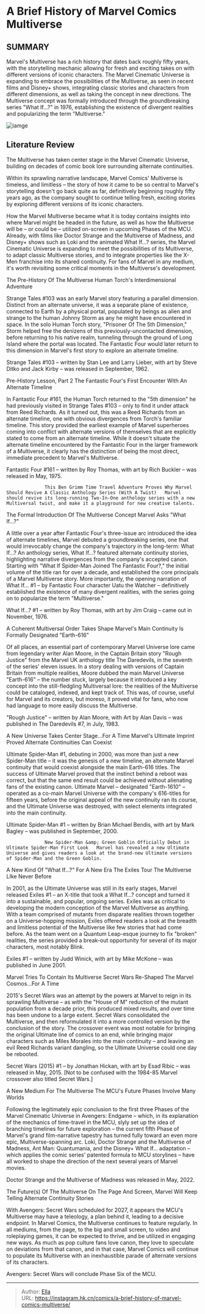 # A Brief History of Marvel Comics  Multiverse


## SUMMARY 



  Marvel&#39;s Multiverse has a rich history that dates back roughly fifty years, with the storytelling mechanic allowing for fresh and exciting takes on with different versions of iconic characters.   The Marvel Cinematic Universe is expanding to embrace the possibilities of the Multiverse, as seen in recent films and Disney&#43; shows, integrating classic stories and characters from different dimensions, as well as taking the concept in new directions.   The Multiverse concept was formally introduced through the groundbreaking series &#34;What If...?&#34; in 1976, establishing the existence of divergent realities and popularizing the term &#34;Multiverse.&#34;  

![iamge](https://static1.srcdn.com/wordpress/wp-content/uploads/2023/11/john-krasinski-s-reed-richards-in-doctor-strange-in-the-multiverse-of-madness-with-the-fantastic-four-and-doctor-doom-in-marvel-comics.png)

## Literature Review

The Multiverse has taken center stage in the Marvel Cinematic Universe, building on decades of comic book lore surrounding alternate continuities.




Within its sprawling narrative landscape, Marvel Comics&#39; Multiverse is timeless, and limitless – the story of how it came to be so central to Marvel&#39;s storytelling doesn&#39;t go back quite as far, definitively beginning roughly fifty years ago, as the company sought to continue telling fresh, exciting stories by exploring different versions of its iconic characters.




How the Marvel Multiverse became what it is today contains insights into where Marvel might be headed in the future, as well as how the Multiverse will be – or could be – utilized on-screen in upcoming Phases of the MCU. Already, with films like Doctor Strange and the Multiverse of Madness, and Disney&#43; shows such as Loki and the animated What If...? series, the Marvel Cinematic Universe is expanding to meet the possibilities of its Multiverse, to adapt classic Multiverse stories, and to integrate properties like the X-Men franchise into its shared continuity. For fans of Marvel in any medium, it&#39;s worth revisiting some critical moments in the Multiverse&#39;s development.


 The Pre-History Of The Multiverse 
Human Torch&#39;s Interdimensional Adventure


          

Strange Tales #103 was an early Marvel story featuring a parallel dimension. Distinct from an alternate universe, it was a separate plane of existence, connected to Earth by a physical portal, populated by beings as alien and strange to the human Johnny Storm as any he might have encountered in space. In the solo Human Torch story, &#34;Prisoner Of The 5th Dimension,&#34; Storm helped free the denizens of this previously-uncontacted dimension, before returning to his native realm, tunneling through the ground of Long Island where the portal was located. The Fantastic Four would later return to this dimension in Marvel&#39;s first story to explore an alternate timeline.






Strange Tales #103 – written by Stan Lee and Larry Lieber, with art by Steve Ditko and Jack Kirby – was released in September, 1962.






 Pre-History Lesson, Part 2 
The Fantastic Four&#39;s First Encounter With An Alternate Timeline


          

In Fantastic Four #161, the Human Torch returned to the &#34;5th dimension&#34; he had previously visited in Strange Tales #103 – only to find it under attack from Reed Richards. As it turned out, this was a Reed Richards from an alternate timeline, one with obvious divergences from Torch&#39;s familiar timeline. This story provided the earliest example of Marvel superheroes coming into conflict with alternate versions of themselves that are explicitly stated to come from an alternate timeline. While it doesn&#39;t situate the alternate timeline encountered by the Fantastic Four in the larger framework of a Multiverse, it clearly has the distinction of being the most direct, immediate precedent to Marvel&#39;s Multiverse.






Fantastic Four #161 – written by Roy Thomas, with art by Rich Buckler – was released in May, 1975.




                  This Ben Grimm Time Travel Adventure Proves Why Marvel Should Revive A Classic Anthology Series (With A Twist)   Marvel should revive its long-running Two-In-One anthology series with a new Multiversal twist, and make it a playground for new creative talents.   



 The Formal Introduction Of The Multiverse Concept 
Marvel Asks &#34;What If...?&#34;


          

A little over a year after Fantastic Four&#39;s three-issue arc introduced the idea of alternate timelines, Marvel debuted a groundbreaking series, one that would irrevocably change the company&#39;s trajectory in the long-term: What If...? An anthology series, What If...? featured alternate continuity stories, highlighting narrative divergences from the company&#39;s accepted canon. Starting with &#34;What If Spider-Man Joined The Fantastic Four?,&#34; the initial volume of the title ran for over a decade, and established the core principals of a Marvel Multiverse story. More importantly, the opening narration of What If... #1 – by Fantastic Four character Uatu the Watcher – definitively established the existence of many divergent realities, with the series going on to popularize the term &#34;Multiverse.&#34;






What If...? #1 – written by Roy Thomas, with art by Jim Craig – came out in November, 1976.






 A Coherent Multiversal Order Takes Shape 
Marvel&#39;s Main Continuity Is Formally Designated &#34;Earth-616&#34;


          

Of all places, an essential part of contemporary Marvel Universe lore came from legendary writer Alan Moore, in the Captain Britain story &#34;Rough Justice&#34; from the Marvel UK anthology title The Daredevils, in the seventh of the series&#39; eleven issues. In a story dealing with versions of Captain Britain from multiple realities, Moore dubbed the main Marvel Universe &#34;Earth-616&#34; – the number stuck, largely because it introduced a key concept into the still-fledgling Multiversal lore: the realities of the Multiverse could be cataloged, indexed, and kept track of. This was, of course, useful for Marvel and its creators, but moreso, it proved vital for fans, who now had language to more easily discuss the Multiverse.






&#34;Rough Justice&#34; – written by Alan Moore, with Art by Alan Davis – was published in The Daredevils #7, in July, 1983.






 A New Universe Takes Center Stage...For A Time 
Marvel&#39;s Ultimate Imprint Proved Alternate Continuities Can Coexist


          

Ultimate Spider-Man #1, debuting in 2000, was more than just a new Spider-Man title – it was the genesis of a new timeline, an alternate Marvel continuity that would coexist alongside the main Earth-616 titles. The success of Ultimate Marvel proved that the instinct behind a reboot was correct, but that the same end result could be achieved without alienating fans of the existing canon. Ultimate Marvel – designated &#34;Earth-1610&#34; – operated as a co-main Marvel Universe with the company&#39;s 616-titles for fifteen years, before the original appeal of the new continuity ran its course, and the Ultimate Universe was destroyed, with select elements integrated into the main continuity.






Ultimate Spider-Man #1 – written by Brian Michael Bendis, with art by Mark Bagley – was published in September, 2000.




                  New Spider-Man &amp; Green Goblin Officially Debut in Ultimate Spider-Man First Look   Marvel has revealed a new Ultimate Universe and gives readers a look at the brand-new Ultimate versions of Spider-Man and the Green Goblin.    



 A New Kind Of &#34;What If...?&#34; For A New Era 
The Exiles Tour The Multiverse LIke Never Before


          

In 2001, as the Ultimate Universe was still in its early stages, Marvel released Exiles #1 – an X-title that took a What If...? concept and turned it into a sustainable, and popular, ongoing series. Exiles was as critical to developing the modern conception of the Marvel Multiverse as anything. With a team comprised of mutants from disparate realities thrown together on a Universe-hopping mission, Exiles offered readers a look at the breadth and limitless potential of the Multiverse like few stories that had come before. As the team went on a Quantum Leap-esque journey to fix &#34;broken&#34; realities, the series provided a break-out opportunity for several of its major characters, most notably Blink.






Exiles #1 – written by Judd Winick, with art by Mike McKone – was published in June 2001.






 Marvel Tries To Contain Its Multiverse 
Secret Wars Re-Shaped The Marvel Cosmos...For A Time


          

2015&#39;s Secret Wars was an attempt by the powers at Marvel to reign in its sprawling Multiverse – as with the &#34;House of M&#34; reduction of the mutant population from a decade prior, this produced mixed results, and over time has been undone to a large extent. Secret Wars consolidated the Multiverse, and then reformulated it into a more controlled version by the conclusion of the story. The crossover event was most notable for bringing the original Ultimate line of comics to an end, while bringing major characters such as Miles Morales into the main continuity – and leaving an evil Reed Richards variant dangling, so the Ultimate Universe could one day be rebooted.






Secret Wars (2015) #1 – by Jonathan Hickan, with art by Esad Ribic – was released in May, 2015. [Not to be confused with the 1984-85 Marvel crossover also titled Secret Wars.]






 A New Medium For The Multiverse 
The MCU&#39;s Future Phases Involve Many Worlds


          

Following the legitimately epic conclusion to the first three Phases of the Marvel Cinematic Universe in Avengers: Endgame – which, in its explanation of the mechanics of time-travel in the MCU, slyly set up the idea of branching timelines for future exploration – the current fifth Phase of Marvel&#39;s grand film-narrative tapestry has turned fully toward an even more epic, Multiverse-spanning arc. Loki, Doctor Strange and the Multiverse of Madness, Ant Man: Quantumania, and the Disney&#43; What If... adaptation – which applies the comic series&#39; patented formula to MCU storylines – have all worked to shape the direction of the next several years of Marvel movies.






Doctor Strange and the Multiverse of Madness was released in May, 2022.






 The Future(s) Of The Multiverse 
On The Page And Screen, Marvel Will Keep Telling Alternate Continuity Stories
          

With Avengers: Secret Wars scheduled for 2027, it appears the MCU&#39;s Multiverse may have a teleology, a plan behind it, leading to a decisive endpoint. In Marvel Comics, the Multiverse continues to feature regularly. In all mediums, from the page, to the big and small screen, to video and roleplaying games, it can be expected to thrive, and be utilized in engaging new ways. As much as pop culture fans love canon, they love to speculate on deviations from that canon, and in that case, Marvel Comics will continue to populate its Multiverse with an inexhaustible parade of alternate versions of its characters.






Avengers: Secret Wars will conclude Phase Six of the MCU.






 

---

> Author: [Ella](https://instagram.hk.cn/)  
> URL: https://instagram.hk.cn/comics/a-brief-history-of-marvel-comics-multiverse/  

